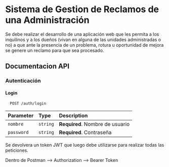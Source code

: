 # Sistema de Gestion de Reclamos de una Administración

Se debe realizar el desarrollo de una aplicación web que les permita a los inquilinos y a los dueños (vivan en alguna de las unidades administradas o no) a que ante la presencia de un problema, rotura u oportunidad de mejora se genere un reclamo para que sea procesado. 


## Documentacion API

### Autenticación

#### Login
```http
  POST /auth/login
```

| Parameter | Type     | Description                |
| :-------- | :------- | :------------------------- |
| `nombre` | `string` | **Required**. Nombre de usuario |
| `password` | `string` | **Required**. Contraseña |

Se devolvera un token JWT que luego debe utilizarse para realizar todas las peticiones.

Dentro de Postman --> Authorization --> Bearer Token
